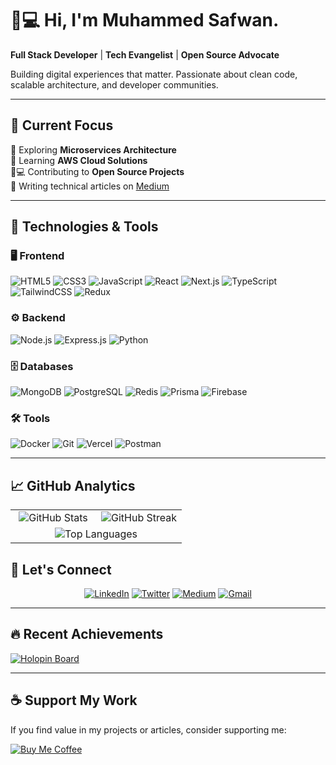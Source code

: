 # 👨💻 Hi, I'm Muhammed Safwan.

**Full Stack Developer** | **Tech Evangelist** | **Open Source Advocate**

Building digital experiences that matter. Passionate about clean code, scalable architecture, and developer communities.

---

## 🎯 Current Focus

🔭 Exploring **Microservices Architecture**  
🌱 Learning **AWS Cloud Solutions**  
👨💻 Contributing to **Open Source Projects**  
📝 Writing technical articles on [Medium](https://medium.com/@mesafwan07)

---

## 🚀 Technologies & Tools

### 🖥 Frontend
![HTML5](https://img.shields.io/badge/HTML5-E34F26?style=for-the-badge&logo=html5&logoColor=white)
![CSS3](https://img.shields.io/badge/CSS3-1572B6?style=for-the-badge&logo=css3&logoColor=white)
![JavaScript](https://img.shields.io/badge/JavaScript-F7DF1E?style=for-the-badge&logo=javascript&logoColor=black) 
![React](https://img.shields.io/badge/React-20232a?style=for-the-badge&logo=react&logoColor=61DAFB) 
![Next.js](https://img.shields.io/badge/Next.js-000000?style=for-the-badge&logo=nextdotjs&logoColor=white) 
![TypeScript](https://img.shields.io/badge/TypeScript-3178C6?style=flat&logo=typescript&logoColor=white)
![TailwindCSS](https://img.shields.io/badge/TailwindCSS-06B6D4?style=for-the-badge&logo=tailwindcss&logoColor=white) 
![Redux](https://img.shields.io/badge/Redux-764ABC?style=for-the-badge&logo=redux&logoColor=white) 

### ⚙ Backend
![Node.js](https://img.shields.io/badge/Node.js-43853D?style=for-the-badge&logo=node.js&logoColor=white) 
![Express.js](https://img.shields.io/badge/Express.js-000000?style=for-the-badge&logo=express&logoColor=white) 
![Python](https://img.shields.io/badge/Python-blue?style=for-the-badge&logo=python&logoColor=white)

### 🗄 Databases
![MongoDB](https://img.shields.io/badge/MongoDB-4EA94B?style=for-the-badge&logo=mongodb&logoColor=white) 
![PostgreSQL](https://img.shields.io/badge/PostgreSQL-blue?style=for-the-badge&logo=postgresql&logoColor=white)
![Redis](https://img.shields.io/badge/Redis-DC382D?style=for-the-badge&logo=redis&logoColor=white) 
![Prisma](https://img.shields.io/badge/Prisma-2D3748?style=for-the-badge&logo=prisma&logoColor=white) 
![Firebase](https://img.shields.io/badge/Firebase-FFCA28?style=for-the-badge&logo=firebase&logoColor=black) 

### 🛠 Tools
![Docker](https://img.shields.io/badge/Docker-2496ED?style=for-the-badge&logo=docker&logoColor=white) 
![Git](https://img.shields.io/badge/Git-F05032?style=for-the-badge&logo=git&logoColor=white) 
![Vercel](https://img.shields.io/badge/Vercel-000000?style=for-the-badge&logo=vercel&logoColor=white) 
![Postman](https://img.shields.io/badge/Postman-FF6C37?style=for-the-badge&logo=postman&logoColor=white) 

---

## 📈 GitHub Analytics

<table align="center">
  <tr>
    <td align="center" width="50%">
      <img src="https://github-readme-stats.vercel.app/api?username=me-safwan-07&show_icons=true&theme=radical&rank_icon=github" 
           alt="GitHub Stats" />
    </td>
    <td align="center" width="50%">
      <img src="https://github-readme-streak-stats.herokuapp.com?user=me-safwan-07&theme=radical&date_format=M%20j%5B%2C%20Y%5D" 
           alt="GitHub Streak" />
    </td>
  </tr>
  <tr>
    <td colspan="2" align="center">
      <img src="https://github-readme-stats.vercel.app/api/top-langs/?username=me-safwan-07&layout=compact&theme=radical&langs_count=8" 
           alt="Top Languages" />
    </td>
  </tr>
</table>


## 💬 Let's Connect

<div align="center">

[![LinkedIn](https://img.shields.io/badge/-LinkedIn-0A66C2?style=for-the-badge&logo=linkedin)](https://linkedin.com/in/muhammed-safwan-1bab1b25b)
[![Twitter](https://img.shields.io/badge/-Twitter-1DA1F2?style=for-the-badge&logo=twitter)](https://x.com/me_safwan_07)
[![Medium](https://img.shields.io/badge/-Medium-000000?style=for-the-badge&logo=medium)](https://medium.com/@mesafwan07)
[![Gmail](https://img.shields.io/badge/-Gmail-EA4335?style=for-the-badge&logo=gmail)](mailto:mesafwan07@gmail.com)

</div>

---

## 🔥 Recent Achievements

[![Holopin Board](https://holopin.me/mesafwan07)](https://holopin.io/@mesafwan07)

<!--
---

## 💡 Featured Projects

### 1. E-Commerce Platform (Full Stack)
**Next.js | TypeScript | Node.js | MongoDB**  
Modern e-commerce solution with real-time inventory management and payment integration

### 2. Dev Community Platform (Open Source)
**React | Express | PostgreSQL**  
Developer-focused social platform with code collaboration features

### 3. AI-Powered Blog Generator
**Python | FastAPI | GPT-3.5**  
Automated content creation tool with AI integration

---
## 📝 Latest Blog Posts
<!-- BLOG-POST-LIST:START -->
<!--
- [Optimizing React Performance with Memoization](https://medium.com/@mesafwan07/optimizing-react-performance-9a2b3a4e5d6f)
- [Building Scalable Microservices with Docker](https://medium.com/@mesafwan07/microservices-docker-guide-8c1d2e3f4a5b)
- [TypeScript Best Practices for Enterprise Apps](https://medium.com/@mesafwan07/typescript-best-practices-6d7e8f9a4c2e)
<!-- BLOG-POST-LIST:END -->

---

## ☕ Support My Work

If you find value in my projects or articles, consider supporting me:

<a href="https://www.buymeacoffee.com/mesafwan07" target="_blank">
  <img src="https://img.shields.io/badge/Buy_Me_A_Coffee-FFDD00?style=for-the-badge&logo=buy-me-a-coffee&logoColor=black" alt="Buy Me Coffee">
</a>
